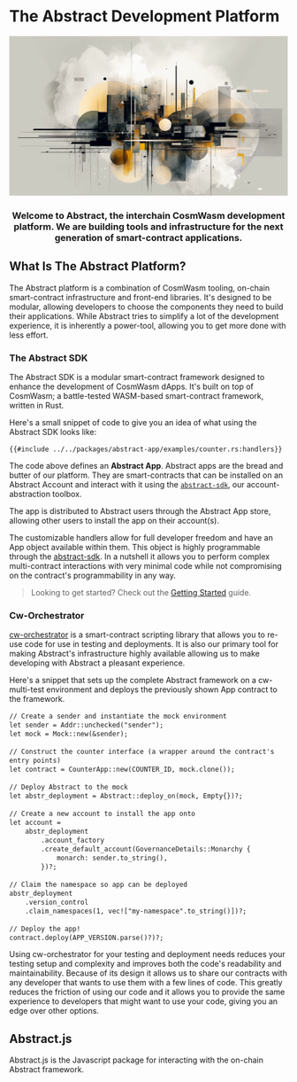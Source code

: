 # The Abstract Development Platform

<!-- This page is a high-level overview of the Abstract Platform, not the SDK or any of our actual products. Hence we should stick to a vocabulary that is familiar to the reader. -->
![SDK Background](./assets/docs_bg.png)

<div align="center">

### Welcome to Abstract, the interchain CosmWasm development platform. We are building tools and infrastructure for the next generation of smart-contract applications.

</div>

## What Is The Abstract Platform?

The Abstract platform is a combination of CosmWasm tooling, on-chain smart-contract infrastructure and front-end libraries. It's designed to be modular, allowing developers to choose the components they need to build their applications. While Abstract tries to simplify a lot of the development experience, it is inherently a power-tool, allowing you to get more done with less effort.

### The Abstract SDK

The Abstract SDK is a modular smart-contract framework designed to enhance the development of CosmWasm dApps. It's built on top of CosmWasm; a battle-tested WASM-based smart-contract framework, written in Rust.

Here's a small snippet of code to give you an idea of what using the Abstract SDK looks like:

```rust,no_run
{{#include ../../packages/abstract-app/examples/counter.rs:handlers}}
```

The code above defines an **Abstract App**. Abstract apps are the bread and butter of our platform. They are smart-contracts that can be installed on an Abstract Account and interact with it using the [`abstract-sdk`](./3_get_started/4_sdk.md), our account-abstraction toolbox.

The app is distributed to Abstract users through the Abstract App store, allowing other users to install the app on their account(s).

The customizable handlers allow for full developer freedom and have an App object available within them. This object is highly programmable through the [abstract-sdk](./get_started/sdk.md). In a nutshell it allows you to perform complex multi-contract interactions with very minimal code while not compromising on the contract's programmability in any way.

> Looking to get started? Check out the [Getting Started](./3_get_started/1_index.md) guide.

### Cw-Orchestrator

[cw-orchestrator](https://github.com/AbstractSDK/cw-orchestrator) is a smart-contract scripting library that allows you to re-use code for use in testing and deployments. It is also our primary tool for making Abstract's infrastructure highly available allowing us to make developing with Abstract a pleasant experience.

Here's a snippet that sets up the complete Abstract framework on a cw-multi-test environment and deploys the previously shown App contract to the framework.

```rust,no_run
// Create a sender and instantiate the mock environment
let sender = Addr::unchecked("sender");
let mock = Mock::new(&sender);

// Construct the counter interface (a wrapper around the contract's entry points)
let contract = CounterApp::new(COUNTER_ID, mock.clone());

// Deploy Abstract to the mock
let abstr_deployment = Abstract::deploy_on(mock, Empty{})?;

// Create a new account to install the app onto
let account =
    abstr_deployment
        .account_factory
        .create_default_account(GovernanceDetails::Monarchy {
            monarch: sender.to_string(),
        })?;

// Claim the namespace so app can be deployed
abstr_deployment
    .version_control
    .claim_namespaces(1, vec!["my-namespace".to_string()])?;

// Deploy the app!
contract.deploy(APP_VERSION.parse()?)?;
```

Using cw-orchestrator for your testing and deployment needs reduces your testing setup and complexity and improves both the code's readability and maintainability. Because of its design it allows us to share our contracts with any developer that wants to use them with a few lines of code. This greatly reduces the friction of using our code and it allows you to provide the same experience to developers that might want to use your code, giving you an edge over other options.

## Abstract.js

Abstract.js is the Javascript package for interacting with the on-chain Abstract framework.

<!-- ## Features

- Chain-Agnostic: The Abstract platform is built to support various blockchain networks within the Cosmos ecosystem, giving developers the flexibility to choose the best-suited platform for their dApp.

- Modular Design: Abstract's modular architecture allows developers to choose from a curated library of smart-contract or develop their own using the Abstract SDK, enabling rapid development and customization.

- Custom Governance: Abstract allows developers to create custom governance structures tailored to their application's specific requirements, including integration with multi-signature wallets and DAOs.

- Development Tooling [cw-orchestrator](https://github.com/AbstractSDK/cw-orchestrator): Abstract offers a vast integration testing library, enabling developers to quickly increase test coverage and ensure the reliability of their dApps.

- Version Management: Abstract simplifies the process of managing smart-contract versioning, ensuring developers can quickly release and access new features and bug-fixes.

- Ecosystem Integrations: Abstract is designed to work seamlessly with popular projects and services in the Cosmos ecosystem, such as:

  - Dexes: WyndDex, Osmosis, Astroport, and TerraSwap
  - Oracles: Ojo Network (planned)
  - Wallets: Keplr, Cosmostation and Terra Station
  - Automation: CronCat and Lit Protocol (planned) -->

<!-- ## Use Cases and Examples

### Personalized Decentralized Finance (PDeFi)

Developers can leverage Abstract's modular architecture to quickly build Personalized DeFi applications. In contrast with traditionally DeFi, these applications aren't required to custody the user's assets. They can also be customized to meet the user's specific requirements, such as integrating with their preferred oracle, wallet, or exchange. Abstract's P-DeFi applications can be used to create custom financial products, such as:

- Dollar cost averaging (DCA)
- Grid bot trading
- Custom trading strategies
- Permissioned asset markets

All of which can have tweakable settings that are in the user's control.

### NFT Marketplaces

Abstract's SDK can be used to create customizable NFT marketplaces, allowing users to mint, trade, and manage digital assets on various Cosmos-based blockchains.

### Governance Platforms

Developers can utilize Abstract to create advanced governance platforms that support custom voting mechanisms and proposal systems for community-driven decision-making.

### Cross-Chain Interoperability

Abstract's chain-agnostic nature enables developers to create dApps that can interact with multiple blockchains within the Cosmos ecosystem, facilitating cross-chain asset transfers and communication.

### Decentralized Autonomous Organizations (DAOs)

Abstract can be used to build and manage DAOs with custom governance structures, allowing communities to collaborate, make decisions, and allocate resources effectively.

### Project Infrastructure

Develop tooling for your dApps that help speed up work flows, work with your contracts from inside Rust, no need for JavaScript, use your own Rust projects codebases.

 -->
